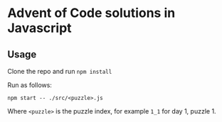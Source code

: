 # Advent of Code solutions in Javascript

## Usage
Clone the repo and run `npm install`

Run as follows:

`npm start -- ./src/<puzzle>.js`

Where `<puzzle>` is the puzzle index, for example `1_1` for day 1, puzzle 1.
